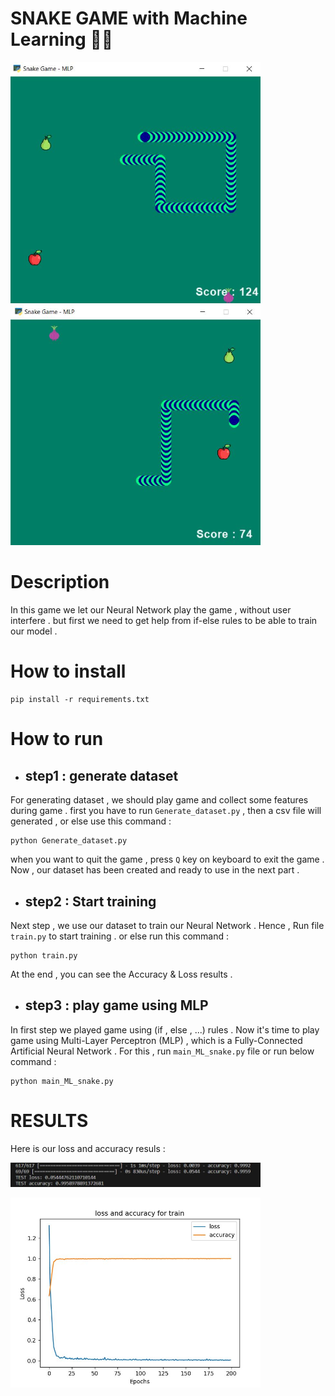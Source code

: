 # SNAKE GAME with Machine Learning  🐍🍎

<p float="center">
    <img src  = "https://github.com/kiana-jahanshid/Snake-Game-ML/blob/main/assets/Capture6.JPG" width=400 /> 
    <img src  = "https://github.com/kiana-jahanshid/Snake-Game-ML/blob/main/assets/Capture5.JPG" width=400 /> 
</p>

# Description 
In this game we let our Neural Network play the game , without user interfere . but first we need to get help from  if-else rules to be able to train our model . 

# How to install 
```
pip install -r requirements.txt 
```


# How to run 

+ ## step1 : generate dataset 
For generating dataset , we should play game and collect some features during game . 
first you have to run `Generate_dataset.py` , then a csv file will generated  , or else use this command :
```
python Generate_dataset.py
```
when you want to quit the game , press `Q` key on keyboard to exit the game .
Now , our dataset has been created and ready to use in the next part . 

+ ## step2 :  Start training 
Next step  , we use our dataset to train our Neural Network .
Hence , Run file `train.py` to start training . or else run this command :
```
python train.py
```
At the end , you can see the Accuracy & Loss results .

+ ## step3 : play game using MLP
In first step we played game using (if , else , ...) rules .
Now it's time to play game using Multi-Layer Perceptron (MLP) , which is a Fully-Connected Artificial Neural Network . 
For this , run `main_ML_snake.py` file or run below command :
```
python main_ML_snake.py
```

# RESULTS 
Here is our loss and accuracy resuls :

<p float="center">
    <img src  = "https://github.com/kiana-jahanshid/Snake-Game-ML/blob/main/assets/ACCLOSS1.JPG" width=400 /> 
</p>

<p float="center">
    <img src  = "https://github.com/kiana-jahanshid/Snake-Game-ML/blob/main/assets/ACCLOSS.JPG" width=400 /> 
</p>

